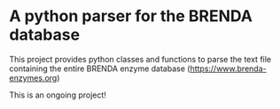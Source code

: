 # A python parser for the BRENDA database

This project provides python classes and functions to parse the text file containing the entire BRENDA enzyme database (https://www.brenda-enzymes.org)

This is an ongoing project!
